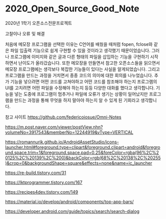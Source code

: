# 2020_Open_Source_Good_Note
2020년 1학기 오픈소스전문프로젝트

고찰이나 오류 및 해결

처음에 메모장 프로그램을 선택한 이유는 C언어를 배웠을 때처럼 fopen, fclose와 같은 파일 입출력 기능으로 쉽게 구현할 수 있을 것이라고 생각했기 때문이었습니다. 그러나 프로그램에 이미지와 같은 글과 다른 형태의 파일을 삽입하는 기능을 구현하기 시작하면서 난이도가 올라갔습니다. 또한 메모장을 만들면서 참고한 오픈소스들을 읽으면서 메모장 프로그램에는 생각보다 복잡한 기능들이 있다는 사실을 알게되었습니다.
그리고 프로그램을 만드는 과정을 거치면서 종종 코드의 의미에 대한 회의를 나누었습니다. 추가 기능을 넣으려면 어떤 코드를 고쳐야하고 어떤 코드를 참조해야 하는지 프로그램의 UI를 고치려면 어떤 파일을 수정해야 하는지 등등 다양한 대화를 했다고 생각합니다. 기능을 넣는 도중에 프로그램이 멈추거나 파일에 오류가 생기는 상황이 일어났지만 프로그램을 만드는 과정을 통해 무엇을 하지 말아야 하는지 알 수 있게 된 기회라고 생각합니다.


참고 사이트
https://github.com/federicoiosue/Omni-Notes

https://m.post.naver.com/viewer/postView.nhn?volumeNo=3917543&memberNo=12244919&vType=VERTICAL

https://romannurik.github.io/AndroidAssetStudio/icons-launcher.html#foreground.type=clipart&foreground.clipart=android&foreground.space.trim=1&foreground.space.pad=0.25&foreColor=rgba(96%2C%20125%2C%20139%2C%200)&backColor=rgb(68%2C%20138%2C%20255)&crop=0&backgroundShape=square&effects=none&name=ic_launcher

https://re-build.tistory.com/31

https://lktprogrammer.tistory.com/167

https://recipes4dev.tistory.com/149

https://material.io/develop/android/components/top-app-bars/

https://developer.android.com/guide/topics/search/search-dialog
